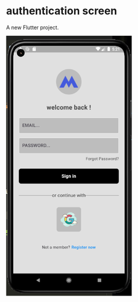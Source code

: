 # authentication screen

A new Flutter project.

![image alt](https://github.com/jehovah-son/sign-in-page/blob/efbe960e7d459dc130a9919beb65b9b2d130c8e3/sign%20in.png)
 
 
